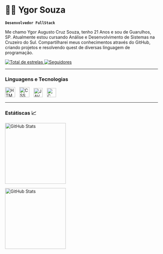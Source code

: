 # 👨‍💻 Ygor Souza

**`Desenvolvedor FullStack`**

Me chamo Ygor Augusto Cruz Souza, tenho 21 Anos e sou de Guarulhos, SP.
Atualmente estou cursando Análise e Desenvolvimento de Sistemas na Cruzeiro do Sul.
Compartilharei meus conhecimentos através do GitHub, criando projetos e resolvendo quest de diversas 
linguagem de programação. 

<p align="left">
    <a href="">
        <img 
            alt="Total de estrelas" 
            title="Total de estrelas GitHub" 
            src="https://custom-icon-badges.demolab.com/github/stars/ygorsouzaa?color=55960c&style=for-the-badge&labelColor=488207&logo=star&label=estrelas"
        />
    </a>
    <a href="">
        <img 
            alt="Seguidores" 
            title="Me siga no GitHub" 
            src="https://custom-icon-badges.demolab.com/github/followers/ygorsouzaa?color=236ad3&labelColor=1155ba&style=for-the-badge&logo=github&label=Seguidores&logoColor=white"
        />
    </a>
</p>

---

### Linguagens e Tecnologias


<img 
    alt="HTML"
    title="HTML"
    width="33px"
    style="padding-right: 10px;"
    src="https://cdn.jsdelivr.net/gh/devicons/devicon@latest/icons/html5/html5-original-wordmark.svg" 
/>
<img 
    aling="left"
    alt="CSS"
    title="CSS"
    width="33px"
    style="padding-right: 10px;"
    src="https://cdn.jsdelivr.net/gh/devicons/devicon@latest/icons/css3/css3-original-wordmark.svg" 
/>
<img 
    aling="left"
    alt="JAVASCRIPT"
    title="JavaScript"
    width="30px"
    style="padding-right: 10px;"
    src="https://cdn.jsdelivr.net/gh/devicons/devicon@latest/icons/javascript/javascript-original.svg" 
/>
<img 
    aling="left"
    alt="C"
    title="C"
    width="30px"
    style="padding-right: 10px;"
    src="https://cdn.jsdelivr.net/gh/devicons/devicon@latest/icons/c/c-original.svg" 
/>
          
---                 

### Estátiscas 📈

<p>
    <img
    aling="left"
    alt="GitHub Stats"
    height="200"
    style="padding-right: 10px;"
    src="https://github-readme-stats.vercel.app/api?username=ygorsouzaa&show_icons=true&include_all)commits=true&locale=pt-br"
    />

<img
    aling="left"
    alt="GitHub Stats"
    height="200"
    src="https://github-readme-stats.vercel.app/api/top-langs/?username=ygorsouzaa&layout=compact&locale=pt-br"
    />
</p>
